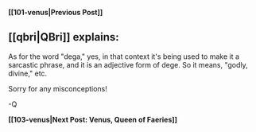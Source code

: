 **[[101-venus|Previous Post]]**
## [[qbri|QBri]] explains:

As for the word "dega," yes, in that context it's being used to make it a sarcastic phrase, and it is an adjective form of dege. So it means, "godly, divine," etc.

Sorry for any misconceptions!

-Q

**[[103-venus|Next Post: Venus, Queen of Faeries]]**
